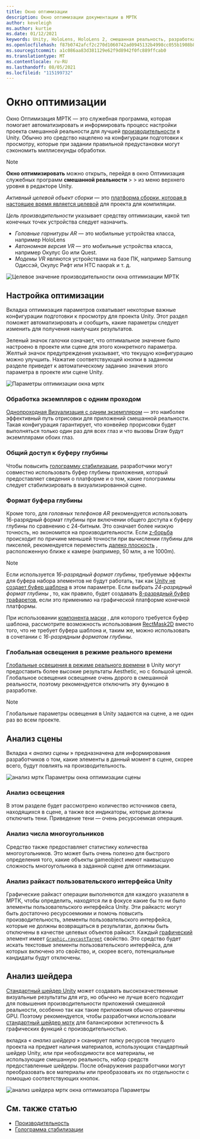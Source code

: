 ```yaml
---
title: Окно оптимизации
description: Окно оптимизации документации в МРТК
author: keveleigh
ms.author: kurtie
ms.date: 01/12/2021
keywords: Unity, HoloLens, HoloLens 2, смешанная реальность, разработка, MRTK
ms.openlocfilehash: f87b0742afcf2c270d1060742ad0945132b4998cc055b1908b8a1ef17c9a0fe4
ms.sourcegitcommit: a1c086aa83d381129e62f9d8942f0fc889ffcab0
ms.translationtype: MT
ms.contentlocale: ru-RU
ms.lasthandoff: 08/05/2021
ms.locfileid: "115199732"
---
```

# <a name="optimize-window"></a>Окно оптимизации

Окно Оптимизация МРТК — это служебная программа, которая помогает автоматизировать и информировать процесс настройки проекта смешанной реальности для лучшей [производительности](../../performance/perf-getting-started.md) в Unity. Обычно это средство нацелено на конфигурации подготовки к просмотру, которые при задании правильной предустановки могут сэкономить миллисекунды обработки.

> [!NOTE]
> **Окно оптимизировать** можно открыть, перейдя в окно Оптимизация служебных программ **смешанной реальности**  >    >   из меню верхнего уровня в редакторе Unity.

*Активный целевой объект сборки* — это [платформа сборки, которая в настоящее время является целевой](https://docs.unity3d.com/Manual/BuildSettings.html) для проекта для компиляции.

*Цель производительности* указывает средству оптимизации, какой тип конечных точек устройства следует назначить.

- *Головные гарнитуры AR* — это мобильные устройства класса, например HoloLens
- *Автономная версия VR* — это мобильные устройства класса, например Окулус Go или Quest.
- *Модемы VR* являются устройствами на базе ПК, например Samsung Одиссэй, Окулус Рифт или HTC naopak и т. д.

![Целевое значение производительности окна оптимизации МРТК](../images/performance/OptimizeWindowPerformanceTarget.jpg)

## <a name="setting-optimizations"></a>Настройка оптимизации

Вкладка оптимизация параметров охватывает некоторые важные конфигурации подготовки к просмотру для проекта Unity. Этот раздел поможет автоматизировать и сообщить, какие параметры следует изменить для получения наилучших результатов.

Зеленый значок галочки означает, что оптимальное значение было настроено в проекте или сцене для этого конкретного параметра. Желтый значок предупреждения указывает, что текущую конфигурацию можно улучшить. Нажатие соответствующей кнопки в заданном разделе приведет к автоматическому заданию значения этого параметра в проекте или сцене Unity.

![Параметры оптимизации окна мртк](../images/performance/OptimizeWindow_Settings.png)

### <a name="single-pass-instanced-rendering"></a>Обработка экземпляров с одним проходом

[Однопроходная Визуализация с одним экземпляром](https://docs.unity3d.com/Manual/SinglePassInstancing.html) — это наиболее эффективный путь отрисовки для приложений смешанной реальности. Такая конфигурация гарантирует, что конвейер прорисовки будет выполняться только один раз для всех глаз и что вызовы Draw будут экземплярами обоих глаз.

### <a name="depth-buffer-sharing"></a>Общий доступ к буферу глубины

Чтобы повысить [голограмму стабилизации](../../performance/hologram-Stabilization.md), разработчики могут совместно использовать буфер глубины приложения, который предоставляет сведения о платформе и о том, какие голограммы следует стабилизировать в визуализированной сцене.

### <a name="depth-buffer-format"></a>Формат буфера глубины

Кроме того, для *головных телефонов AR* рекомендуется использовать 16-разрядный формат глубины при включении общего доступа к буферу глубины по сравнению с 24-битным. Это означает более низкую точность, но экономится на производительности. Если [z-борьба](https://en.wikipedia.org/wiki/Z-fighting) происходит по причине меньшей точности при вычислении глубины для пикселей, рекомендуется переместить [далеко плоскость](https://docs.unity3d.com/Manual/class-Camera.html) , расположенную ближе к камере (например, 50 млн, а не 1000m).

> [!NOTE]
> Если используется *16-разрядный формат глубины*, требуемые эффекты для буфера набора элементов не будут работать, так как [Unity не создает буфер шаблона](https://docs.unity3d.com/ScriptReference/RenderTexture-depth.html) в этом параметре. Если выбрать *24-разрядный формат глубины* , то, как правило, будет создавать [8-разрядный буфер трафаретов](https://docs.unity3d.com/Manual/SL-Stencil.html), если это применимо на графической платформе конечной платформы.
>
> При использовании [компонента маски](https://docs.unity3d.com/Manual/script-Mask.html) , для которого требуется буфер шаблона, рассмотрите возможность использования [RectMask2D](https://docs.unity3d.com/Manual/script-RectMask2D.html) вместо того, что не требует буфера шаблона и, таким же, можно использовать в сочетании с *16-разрядным форматом глубины*.

### <a name="real-time-global-illumination"></a>Глобальная освещения в режиме реального времени

[Глобальные освещения в режиме реального времени](https://docs.unity3d.com/Manual/GIIntro.html) в Unity могут предоставить более высокие результаты Aesthetic, но с большой ценой. Глобальное освещения освещение очень дорого в смешанной реальности, поэтому рекомендуется отключить эту функцию в разработке.

> [!NOTE]
> Глобальные параметры освещения в Unity задаются на сцене, а не один раз во всем проекте.

## <a name="scene-analysis"></a>Анализ сцены

Вкладка « *анализ сцены* » предназначена для информирования разработчиков о том, какие элементы в данный момент в сцене, скорее всего, будут повлиять на производительность.

![анализ мртк Параметры окна оптимизации сцены](../images/performance/OptimizeWindow_SceneAnalysis.png)

### <a name="lighting-analysis"></a>Анализ освещения

В этом разделе будет рассмотрено количество источников света, находящихся в сцене, а также все индикаторы, которые должны отключить тени. Приведение тени — очень ресурсоемкая операция.

### <a name="polygon-count-analysis"></a>Анализ числа многоугольников

Средство также предоставляет статистику количества многоугольников. Это может быть очень полезно для быстрого определения того, какие объекты gameobject имеют наивысшую сложность многоугольника в заданной сцене для оптимизации.

### <a name="unity-ui-raycast-analysis"></a>Анализ райкаст пользовательского интерфейса Unity

Графические райкаст операции выполняются для каждого указателя в МРТК, чтобы определить, находятся ли в фокусе какие бы то ни было элементы пользовательского интерфейса Unity. Эти райкастс могут быть достаточно ресурсоемкими и помочь повысить производительность, элементы пользовательского интерфейса, которые не должны возвращаться в результатах, должны быть отключены в качестве целевых объектов райкаст. Каждый [графический](https://docs.unity3d.com/2018.4/Documentation/ScriptReference/UI.Graphic.html) элемент имеет [`Graphic.raycastTarget`](https://docs.unity3d.com/2018.4/Documentation/ScriptReference/UI.Graphic-raycastTarget.html) свойство. Это средство будет искать текстовые элементы пользовательского интерфейса, для которых включено это свойство, и, скорее всего, потенциальные кандидаты будут отключены.

## <a name="shader-analysis"></a>Анализ шейдера

[Стандартный шейдер Unity](https://docs.unity3d.com/Manual/shader-StandardShader.html) может создавать высококачественные визуальные результаты для игр, но обычно не лучше всего подходит для повышения производительности приложений смешанной реальности, особенно так как такие приложения обычно ограничены GPU. Поэтому рекомендуется, чтобы разработчики использовали [стандартный шейдер мртк](../rendering/mrtk-standard-shader.md) для балансировки эстетичность & графических функций с производительностью.

вкладка « *анализ шейдера* » сканирует папку ресурсов текущего проекта на предмет наличия материалов, использующих стандартный шейдер Unity, или при необходимости все материалы, не использующие смешанную реальность, набор средств предоставленные шейдеры. После обнаружения разработчики могут преобразовать все материалы или преобразовать их по отдельности с помощью соответствующих кнопок.

![анализ шейдера мртк окна оптимизатора Параметры](../images/performance/OptimizeWindow_ShaderAnalysis.png)

## <a name="see-also"></a>См. также статью

- [Производительность](../../performance/perf-getting-started.md)
- [Голограмма стабилизации](../../performance/hologram-stabilization.md)
